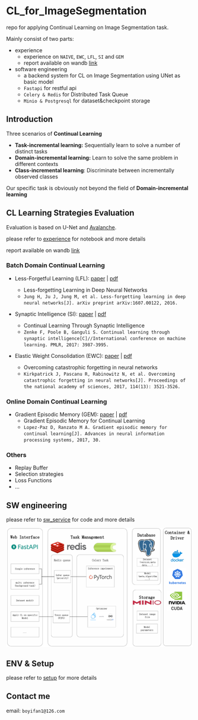 # CL_for_ImageSegmentation
repo for applying Continual Learning on Image Segmentation task.

Mainly consist of two parts:

- experience
  - experience on `NAIVE`, `EWC`, `LFL`, `SI` and `GEM`
  - report available on wandb [link](https://api.wandb.ai/links/kirigiri_suzumiya/nrn4i0as)
- software engineering
  - a backend system for CL on Image Segmentation using UNet as basic model
  - `Fastapi` for restful api
  - `Celery & Redis` for Distributed Task Queue
  - `Minio & Postgresql` for dataset&checkpoint storage


## Introduction

Three scenarios of **Continual Learning**

- **Task-incremental learning:** Sequentially learn to solve a number of distinct tasks
- **Domain-incremental learning:** Learn to solve the same problem in different contexts
- **Class-incremental learning**: Discriminate between incrementally observed classes

Our specific task is obviously not beyond the field of **Domain-incremental learning**


## CL Learning Strategies Evaluation

Evaluation is based on U-Net and  [Avalanche](https://github.com/ContinualAI/avalanche). 

please refer to [experience](./experience/) for notebook and more details

report available on wandb [link](https://api.wandb.ai/links/kirigiri_suzumiya/nrn4i0as)

### Batch Domain Continual Learning

- Less-Forgetful Learning (LFL):  [paper](https://arxiv.org/pdf/1607.00122.pdf) | [pdf](./reference/1607.00122.pdf)
  - Less-forgetting Learning in Deep Neural Networks
  - `Jung H, Ju J, Jung M, et al. Less-forgetting learning in deep neural networks[J]. arXiv preprint arXiv:1607.00122, 2016.`

- Synaptic Intelligence (SI): [paper](http://proceedings.mlr.press/v70/zenke17a.html) | [pdf](./reference/ContinualLearningThroughSynapticIntelligence.pdf)
  - Continual Learning Through Synaptic Intelligence
  - `Zenke F, Poole B, Ganguli S. Continual learning through synaptic intelligence[C]//International conference on machine learning. PMLR, 2017: 3987-3995.`
- Elastic Weight Consolidation (EWC): [paper](https://www.pnas.org/content/114/13/3521) | [pdf](./reference/kirkpatrick-et-al-2017-overcoming-catastrophic-forgetting-in-neural-networks.pdf)
  - Overcoming catastrophic forgetting in neural networks
  - `Kirkpatrick J, Pascanu R, Rabinowitz N, et al. Overcoming catastrophic forgetting in neural networks[J]. Proceedings of the national academy of sciences, 2017, 114(13): 3521-3526.`

### Online Domain Continual Learning

- Gradient Episodic Memory (GEM): [paper](https://proceedings.neurips.cc/paper/2017/hash/f87522788a2be2d171666752f97ddebb-Abstract.html) | [pdf](./reference/NIPS-2017-gradient-episodic-memory-for-continual-learning-Paper.pdf)
  - Gradient Episodic Memory for Continual Learning
  - `Lopez-Paz D, Ranzato M A. Gradient episodic memory for continual learning[J]. Advances in neural information processing systems, 2017, 30.`

### Others

- Replay Buffer
- Selection strategies
- Loss Functions
- ...

## SW engineering

please refer to [sw_service](./sw_service/) for code and more details

![img](assets/structure.png)


## ENV & Setup

please refer to [setup](./setup.md) for more details

## Contact me

email: `boyifan1@126.com`